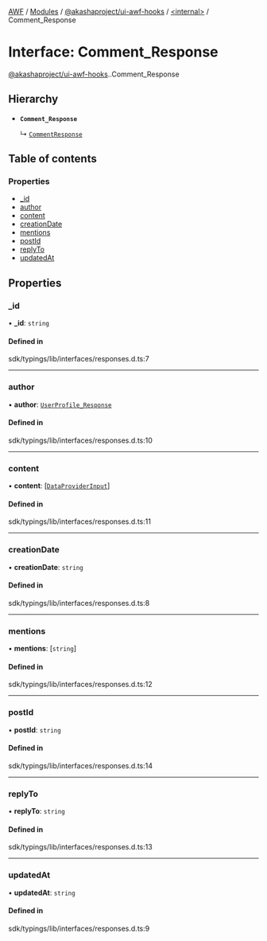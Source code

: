 [AWF](../README.md) / [Modules](../modules.md) / [@akashaproject/ui-awf-hooks](../modules/akashaproject_ui_awf_hooks.md) / [<internal\>](../modules/akashaproject_ui_awf_hooks._internal_.md) / Comment\_Response

# Interface: Comment\_Response

[@akashaproject/ui-awf-hooks](../modules/akashaproject_ui_awf_hooks.md).[<internal>](../modules/akashaproject_ui_awf_hooks._internal_.md).Comment_Response

## Hierarchy

- **`Comment_Response`**

  ↳ [`CommentResponse`](akashaproject_ui_awf_hooks._internal_.CommentResponse.md)

## Table of contents

### Properties

- [\_id](akashaproject_ui_awf_hooks._internal_.Comment_Response.md#_id)
- [author](akashaproject_ui_awf_hooks._internal_.Comment_Response.md#author)
- [content](akashaproject_ui_awf_hooks._internal_.Comment_Response.md#content)
- [creationDate](akashaproject_ui_awf_hooks._internal_.Comment_Response.md#creationdate)
- [mentions](akashaproject_ui_awf_hooks._internal_.Comment_Response.md#mentions)
- [postId](akashaproject_ui_awf_hooks._internal_.Comment_Response.md#postid)
- [replyTo](akashaproject_ui_awf_hooks._internal_.Comment_Response.md#replyto)
- [updatedAt](akashaproject_ui_awf_hooks._internal_.Comment_Response.md#updatedat)

## Properties

### \_id

• **\_id**: `string`

#### Defined in

sdk/typings/lib/interfaces/responses.d.ts:7

___

### author

• **author**: [`UserProfile_Response`](akashaproject_ui_awf_hooks._internal_.UserProfile_Response.md)

#### Defined in

sdk/typings/lib/interfaces/responses.d.ts:10

___

### content

• **content**: [[`DataProviderInput`](akashaproject_ui_awf_hooks._internal_.DataProviderInput.md)]

#### Defined in

sdk/typings/lib/interfaces/responses.d.ts:11

___

### creationDate

• **creationDate**: `string`

#### Defined in

sdk/typings/lib/interfaces/responses.d.ts:8

___

### mentions

• **mentions**: [`string`]

#### Defined in

sdk/typings/lib/interfaces/responses.d.ts:12

___

### postId

• **postId**: `string`

#### Defined in

sdk/typings/lib/interfaces/responses.d.ts:14

___

### replyTo

• **replyTo**: `string`

#### Defined in

sdk/typings/lib/interfaces/responses.d.ts:13

___

### updatedAt

• **updatedAt**: `string`

#### Defined in

sdk/typings/lib/interfaces/responses.d.ts:9
